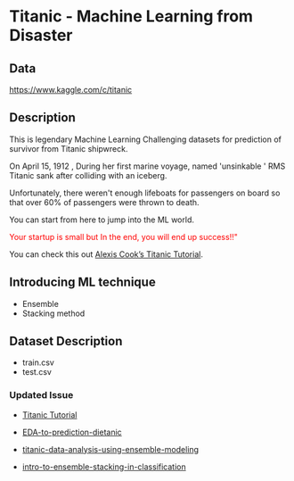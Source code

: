 # Titanic - Machine Learning from Disaster



## Data

https://www.kaggle.com/c/titanic

## Description

This is legendary Machine Learning Challenging datasets for prediction of survivor from Titanic shipwreck.

On April 15, 1912 , During her first marine voyage, named 'unsinkable ' RMS Titanic sank after colliding with an iceberg.

Unfortunately, there weren't enough lifeboats for passengers on board so that over 60% of passengers were thrown to death.

You can start from here to jump into the ML world.

<span style="color:red">Your startup is small but In the end, you will end up success!!"</span>

You can check this out [Alexis Cook’s Titanic Tutorial](https://www.kaggle.com/alexisbcook/titanic-tutorial).

## Introducing ML technique

* Ensemble
* Stacking method

## Dataset Description

* train.csv
* test.csv

### Updated Issue

* [Titanic Tutorial](https://github.com/SANGSEOSEO/philosophy_datascience/blob/master/08.Kaggle_Dacon/titanic/titanic-tutorial.ipynb)
* [EDA-to-prediction-dietanic](https://github.com/SANGSEOSEO/philosophy_datascience/blob/master/08.Kaggle_Dacon/titanic/eda-to-prediction-dietanic.ipynb)
* [titanic-data-analysis-using-ensemble-modeling](https://github.com/SANGSEOSEO/philosophy_datascience/blob/master/08.Kaggle_Dacon/titanic/titanic-data-analysis-using-ensemble-modeling.ipynb)

* [intro-to-ensemble-stacking-in-classification](https://github.com/SANGSEOSEO/philosophy_datascience/blob/master/08.Kaggle_Dacon/titanic/intro-to-ensemble-stacking-in-classification.ipynb)

